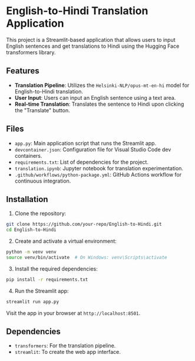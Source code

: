 # English-to-Hindi Translation Application

This project is a Streamlit-based application that allows users to input English sentences and get translations to Hindi using the Hugging Face transformers library.

## Features

- **Translation Pipeline**: Utilizes the `Helsinki-NLP/opus-mt-en-hi` model for English-to-Hindi translation.
- **User Input**: Users can input an English sentence using a text area.
- **Real-time Translation**: Translates the sentence to Hindi upon clicking the "Translate" button.

## Files

- `app.py`: Main application script that runs the Streamlit app.
- `devcontainer.json`: Configuration file for Visual Studio Code dev containers.
- `requirements.txt`: List of dependencies for the project.
- `translation.ipynb`: Jupyter notebook for translation experimentation.
- `.github/workflows/python-package.yml`: GitHub Actions workflow for continuous integration.

## Installation

1. Clone the repository:

```bash
git clone https://github.com/your-repo/English-to-Hindi.git
cd English-to-Hindi
```

2. Create and activate a virtual environment:

```bash
python -m venv venv
source venv/bin/activate  # On Windows: venv\Scripts\activate
```

3. Install the required dependencies:

```bash
pip install -r requirements.txt
```

4. Run the Streamlit app:

```bash
streamlit run app.py
```

Visit the app in your browser at `http://localhost:8501`.

## Dependencies

- `transformers`: For the translation pipeline.
- `streamlit`: To create the web app interface.
